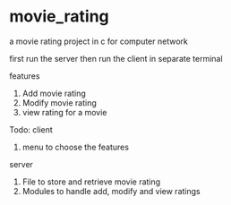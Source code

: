 # movie_rating
a movie rating project in c for computer network

first run the server then run the client in separate terminal

features
1. Add movie rating
2. Modify movie rating
3. view rating for a movie


Todo:
client
1. menu to choose the features

server
1. File to store and retrieve movie rating
2. Modules to handle add, modify and view ratings